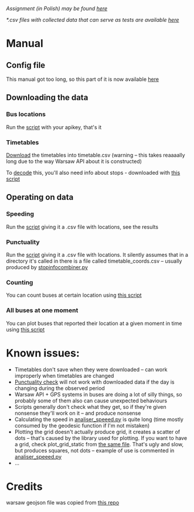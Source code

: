 _Assignment (in Polish) may be found [here](assignment.md)_

_*.csv files with collected data that can serve as tests are available [here](https://drive.google.com/drive/folders/1dAod8YH3OrEe4XnB0qQPPMz5AHxWntuR?usp=sharing)_

# Manual
## Config file
This manual got too long, so this part of it is now available [here](about_config.md)
## Downloading the data
### Bus locations
Run the [script](collector/locations.py) with your apikey, that's it
### Timetables
[Download](collector/timetable.py) the timetables into timetable.csv (warning – this takes reaaaally long due to the way Warsaw API about it is constructed)

To [decode](stopinfocombiner.py) this, you'll also need info about stops - downloaded with [this script](collector/locations.py)
## Operating on data
### Speeding
Run the [script](analiser/speed.py) giving it a .csv file with locations, see the results
### Punctuality
Run the [script](analiser/time.py) giving it a .csv file with locations. It silently assumes that in a directory it's called
in there is a file called timetable_coords.csv – usually produced by [stopinfocombiner.py](stopinfocombiner.py)
### Counting
You can count buses at certain location using [this script](analiser/count.py)
### All buses at one moment
You can plot buses that reported their location at a given moment in time using [this script](analiser/moment.py)


# Known issues:
- Timetables don't save when they were downloaded – can work improperly when timetables are changed
- [Punctuality check](analiser/time.py) will not work with downloaded data if the day is changing during the observed period
- Warsaw API + GPS systems in buses are doing a lot of silly things, so probably some of them also can cause unexpected behaviours
- Scripts generally don't check what they get, so if they're given nonsense they'll work on it – and produce nonsense
- Calculating the speed in [analiser_speeed.py](analiser/speed.py) is quite long (time mostly consumed by the geodesic function if I'm not mistaken)
- Plotting the grid doesn't actually produce grid, it creates a scatter of dots – that's caused by
the library used for plotting. If you want to have a grid, check plot_grid_static from [the same file](analiser/__helper_functions.py).
That's ugly and slow, but produces squares, not dots – example of use is commented in [analiser_speeed.py](analiser/speed.py)
- ...

# Credits
warsaw geojson file was copied from [this repo](https://github.com/andilabs/warszawa-dzielnice-geojson)